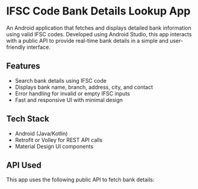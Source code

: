 # IFSC Code Bank Details Lookup App

An Android application that fetches and displays detailed bank information using valid IFSC codes. Developed using Android Studio, this app interacts with a public API to provide real-time bank details in a simple and user-friendly interface.

## Features

- Search bank details using IFSC code
- Displays bank name, branch, address, city, and contact
- Error handling for invalid or empty IFSC inputs
- Fast and responsive UI with minimal design

## Tech Stack

- Android (Java/Kotlin)
- Retrofit or Volley for REST API calls
- Material Design UI components

## API Used

This app uses the following public API to fetch bank details:
